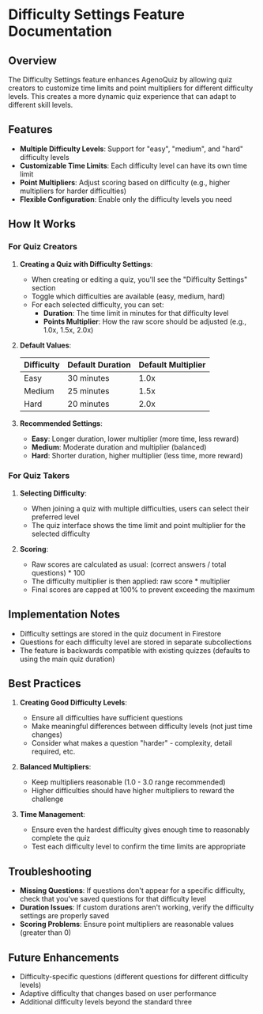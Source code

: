 # Difficulty Settings Feature Documentation

## Overview

The Difficulty Settings feature enhances AgenoQuiz by allowing quiz creators to customize time limits and point multipliers for different difficulty levels. This creates a more dynamic quiz experience that can adapt to different skill levels.

## Features

- **Multiple Difficulty Levels**: Support for "easy", "medium", and "hard" difficulty levels
- **Customizable Time Limits**: Each difficulty level can have its own time limit
- **Point Multipliers**: Adjust scoring based on difficulty (e.g., higher multipliers for harder difficulties)
- **Flexible Configuration**: Enable only the difficulty levels you need

## How It Works

### For Quiz Creators

1. **Creating a Quiz with Difficulty Settings**:

   - When creating or editing a quiz, you'll see the "Difficulty Settings" section
   - Toggle which difficulties are available (easy, medium, hard)
   - For each selected difficulty, you can set:
     - **Duration**: The time limit in minutes for that difficulty level
     - **Points Multiplier**: How the raw score should be adjusted (e.g., 1.0x, 1.5x, 2.0x)

2. **Default Values**:

   | Difficulty | Default Duration | Default Multiplier |
   | ---------- | ---------------- | ------------------ |
   | Easy       | 30 minutes       | 1.0x               |
   | Medium     | 25 minutes       | 1.5x               |
   | Hard       | 20 minutes       | 2.0x               |

3. **Recommended Settings**:
   - **Easy**: Longer duration, lower multiplier (more time, less reward)
   - **Medium**: Moderate duration and multiplier (balanced)
   - **Hard**: Shorter duration, higher multiplier (less time, more reward)

### For Quiz Takers

1. **Selecting Difficulty**:

   - When joining a quiz with multiple difficulties, users can select their preferred level
   - The quiz interface shows the time limit and point multiplier for the selected difficulty

2. **Scoring**:
   - Raw scores are calculated as usual: (correct answers / total questions) \* 100
   - The difficulty multiplier is then applied: raw score \* multiplier
   - Final scores are capped at 100% to prevent exceeding the maximum

## Implementation Notes

- Difficulty settings are stored in the quiz document in Firestore
- Questions for each difficulty level are stored in separate subcollections
- The feature is backwards compatible with existing quizzes (defaults to using the main quiz duration)

## Best Practices

1. **Creating Good Difficulty Levels**:

   - Ensure all difficulties have sufficient questions
   - Make meaningful differences between difficulty levels (not just time changes)
   - Consider what makes a question "harder" - complexity, detail required, etc.

2. **Balanced Multipliers**:

   - Keep multipliers reasonable (1.0 - 3.0 range recommended)
   - Higher difficulties should have higher multipliers to reward the challenge

3. **Time Management**:
   - Ensure even the hardest difficulty gives enough time to reasonably complete the quiz
   - Test each difficulty level to confirm the time limits are appropriate

## Troubleshooting

- **Missing Questions**: If questions don't appear for a specific difficulty, check that you've saved questions for that difficulty level
- **Duration Issues**: If custom durations aren't working, verify the difficulty settings are properly saved
- **Scoring Problems**: Ensure point multipliers are reasonable values (greater than 0)

## Future Enhancements

- Difficulty-specific questions (different questions for different difficulty levels)
- Adaptive difficulty that changes based on user performance
- Additional difficulty levels beyond the standard three
